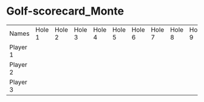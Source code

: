 # Golf-scorecard_Monte
<html lang="en-us">
  <table>
    <style>
  td:last-of-type {
     font-weight: bold;
     background-color: gold;
  }
</style>
    <tr>
      <td>Names</td>
      <td>Hole 1</td>
      <td>Hole 2</td>
      <td>Hole 3</td>
      <td>Hole 4</td>
      <td>Hole 5</td>
      <td>Hole 6</td>
      <td>Hole 7</td>
      <td>Hole 8</td>
      <td>Hole 9</td>
      <td>Hole 10</td>
      <td>Hole 11</td>
      <td>Hole 12</td>
      <td>Hole 13</td>
      <td>Hole 14</td>
      <td>Hole 15</td>
      <td>Hole 16</td>
      <td>Hole 17</td>
      <td>Hole 18</td>
      <td>Final score</td>
    </tr>
    <tr>
      <td>Player 1</td>
      <td></td>
      <td></td>
      <td></td>
      <td></td>
      <td></td>
      <td></td>
      <td></td>
      <td></td>
      <td></td>
      <td></td>
      <td></td>
      <td></td>
      <td></td>
      <td></td>
      <td></td>
      <td></td>
      <td></td>
      <td></td>
      <td></td>
    </tr>
    <tr>
      <td>Player 2</td>
      <td></td>
      <td></td>
      <td></td>
      <td></td>
      <td></td>
      <td></td>
      <td></td>
      <td></td>
      <td></td>
      <td></td>
      <td></td>
      <td></td>
      <td></td>
      <td></td>
      <td></td>
      <td></td>
      <td></td>
      <td></td>
      <td></td>
    </tr>
    <tr>
      <td>Player 3</td>
      <td></td>
      <td></td>
      <td></td>
      <td></td>
      <td></td>
      <td></td>
      <td></td>
      <td></td>
      <td></td>
      <td></td>
      <td></td>
      <td></td>
      <td></td>
      <td></td>
      <td></td>
      <td></td>
      <td></td>
      <td></td>
      <td></td>
    </tr>
  </table>
</html>
